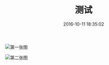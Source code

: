 ﻿---
title: 测试
date: 2016-10-11 18:35:02
tags: hexo
---
![第一张图][1]


  ![第二张图][2]


  [1]: http://oevo99fcp.bkt.clouddn.com/0c4edc47f2ef21d6165a3584143015e4.jpg
  [2]: http://oevo99fcp.bkt.clouddn.com/1fd85d5f74fe5b5ebaf6189f1cb71561.jpg